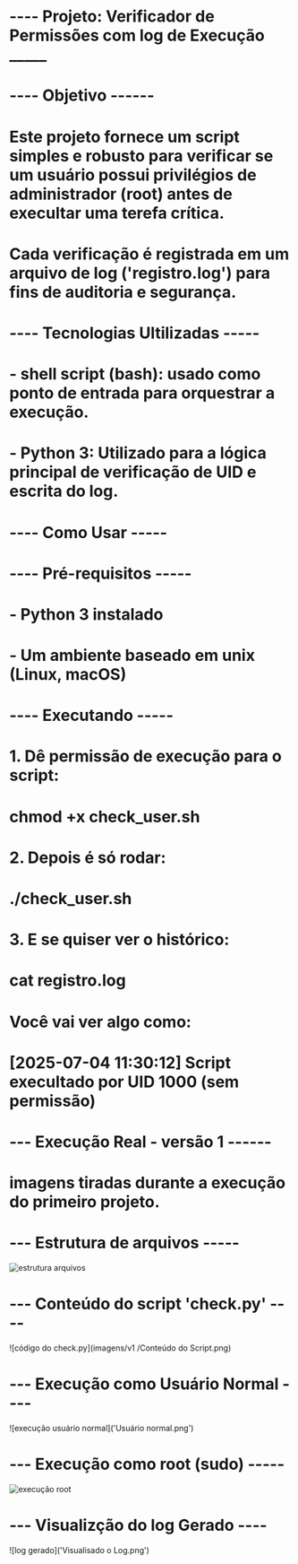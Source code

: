 # ---- Projeto: Verificador de Permissões com log de Execução _____

# ---- Objetivo ------

# Este projeto fornece um script simples e robusto para verificar se um usuário possui privilégios de administrador (root) antes de execultar uma terefa crítica.
# Cada verificação é registrada em um arquivo de log ('registro.log') para fins de auditoria e segurança.

# ---- Tecnologias Ultilizadas -----

# - shell script (bash): usado como ponto de entrada para orquestrar a execução.
# - Python 3: Utilizado para a lógica principal de verificação de UID e escrita do log.

# ---- Como Usar -----

# ---- Pré-requisitos -----

# - Python 3 instalado
# - Um ambiente baseado em unix (Linux, macOS)

# ---- Executando -----

# 1. Dê permissão de execução para o script:

#    chmod +x check_user.sh

# 2. Depois é só rodar:

#   ./check_user.sh

# 3. E se quiser ver o histórico:

#   cat registro.log

#   Você vai ver algo como:

#   [2025-07-04 11:30:12] Script execultado por UID 1000 (sem permissão)

# --- Execução Real - versão 1 ------

# imagens tiradas durante a execução do primeiro projeto.

# --- Estrutura de arquivos -----

![estrutura arquivos](Estrura-do-arquivo.png)

# --- Conteúdo do script 'check.py' ----

![código do check.py](imagens/v1
/Conteúdo do Script.png)

# --- Execução como Usuário Normal ----

![execução usuário normal]('Usuário normal.png')

# --- Execução como root (sudo) -----

![execução root](root.png)

# --- Visualizção do log Gerado ----

![log gerado]('Visualisado o Log.png')
